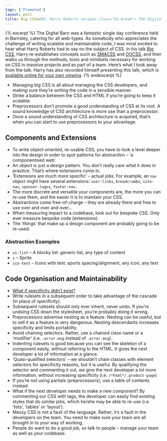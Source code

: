 ```yaml
---
tags: ['Promoted']
layout: post
title: Big CSS&#58; Harry Roberts at<span class="b1-break"> The Digital Barn 2012</span>
---
```


{% excerpt %}
The Digital Barn was a fantastic single day conference held in Barnsley, catering for all web-types. As somebody who appreciates the challenge of writing scalable and maintainable code, I was most excited to hear what Harry Roberts had to say on the subject of CSS. In his talk [Big CSS](http://www.youtube.com/watch?v=R-BX4N8egEc&hd=1), Harry re-establishes concepts such as [SMACSS](http://smacss.com/) and [OOCSS](http://oocss.org/), and then walks us through the methods, tools and mindsets necessary for working on CSS in massive projects and as part of a team. Here’s what I took away from the talk. Harry has also recorded himself presenting this talk, which is [available online for your own viewing](http://www.youtube.com/watch?v=R-BX4N8egEc&hd=1).
{% endexcerpt %}

* Managing big CSS is all about managing the CSS developers, and making sure they’re writing the code in a sensible manner.
* Strike a balance between the CSS and HTML if you’re going to keep it scalable.
* Preprocessors don’t promote a good understanding of CSS at its root. A sound knowledge of CSS architecture is more use than a preprocessor.
* Once a sound understanding of CSS architecture is acquired, that’s when you can start to use preprocessors to your advantage.

## Components and Extensions

* To write object-oriented, re-usable CSS, you have to look a level deeper into the design in order to spot patterns for abstraction – ‘a componentised web’.
* An object is just a design pattern. You don’t really care *what* it does in practice. That’s where extensions come in.
* ‘Extensions are much more specific’ – actual jobs. For example, an `nav` object might have several extensions: `user-links`, `breadcrumbs`, `site-nav`, `sponsor-logos`, `footer-nav`.
* The more discrete and versatile your components are, the more you can re-use them, and the easier it is to maintain your CSS.
* Abstractions come free-of-charge – they are already there and free to use over and over and over…
* When measuring impact to a codebase, look out for bespoke CSS. Only ever measure bespoke code (extensions).
* The ‘things’ that make up a design component are probably going to be re-used.

### Abstraction Examples
* `ui-list` – A blocky list: generic list, any type of content
* `s` – Sprite
* `ico-text` – Icons with text: sports spacing/alignment, any icon, any text

## Code Organisation and Maintainability

* [What if specificity didn’t exist?](http://www.impressivewebs.com/css-specificity-irrelevant/)
* Write rulesets in a subsequent order to take advantage of the cascade (in place of specificity).
* Subsequent rulesets should only ever inherit, never undo. If you’re undoing CSS down the stylesheet, you’re probably doing it wrong.
* Preprocessors advertise nesting as a feature. Nesting can be useful, but to sell it as a feature is very dangerous. Nesting descendants increases specificity and limits portability.
* Avoid chaining selectors. Rather, use a chained class name or a ‘modifier’ (i.e. `.error-msg` instead of `.error.msg`).
* Indenting rulesets is good because you can see the skeleton of a component easily, without referring to the HTML. It gives the next developer a lot of information at a glance.
* ‘Quasi-qualified selectors’ – we shouldn’t chain classes with element selectors for specificity reasons, but it is useful. By qualifying the selector and commenting it out, we give the next developer a lot more information, without increasing specificity (i.e. `/*html*/.product-page`)
* If you’re not using partials (preprocessors), use a table of contents instead.
* What if the next developer needs to make a new component? By commenting our CSS with tags, the developer can easily find existing styles that do similar jobs, which he/she may be able to re-use (i.e. ‘lists’, ‘tables’ or ‘layout’).
* Messy CSS is not a fault of the language. Rather, it’s a fault in the developers on the team. You need to make sure your team are all brought in to your way of working.
* People do want to do a good job, so talk to people – manage your team as well as your codebase.
